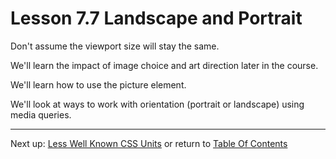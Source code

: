 # Lesson 7.7 Landscape and Portrait

Don't assume the viewport size will stay the same.

We'll learn the impact of image choice and art direction later in the course.

We'll learn how to use the picture element.

We'll look at ways to work with orientation (portrait or landscape) using media queries.

- - -
Next up: [Less Well Known CSS Units](ND024_Part2_Lesson07_08.md) or return to [Table Of Contents](./ND024_TableOfContents.md)
